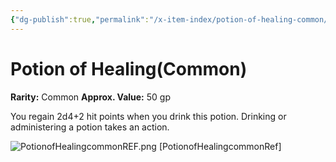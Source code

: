 ```yaml
---
{"dg-publish":true,"permalink":"/x-item-index/potion-of-healing-common/","created":"2025-01-27T18:05:41.589-05:00","updated":"2025-01-27T18:22:42.234-05:00"}
---
```


# Potion of Healing(Common)

**Rarity:** Common
**Approx. Value:** 50 gp
  
You regain 2d4+2 hit points when you drink this potion. Drinking or administering a potion takes an action.

![PotionofHealingcommonREF.png](/img/user/xx%20References%20Images/PotionofHealingcommonREF.png)
[PotionofHealingcommonRef]